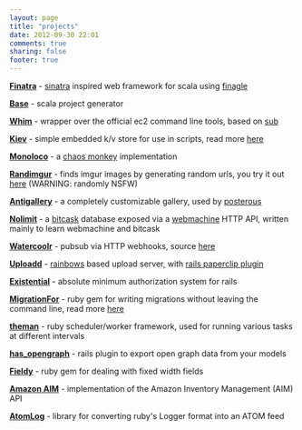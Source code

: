```yaml
---
layout: page
title: "projects"
date: 2012-09-30 22:01
comments: true
sharing: false
footer: true
---
```


[**Finatra**](https://github.com/capotej/finatra#readme) - [sinatra](http://sinatrarb.com) inspired web framework for scala using [finagle](http://twitter.github.com/finagle)

[**Base**](https://github.com/capotej/base#readme) - scala project generator

[**Whim**](https://github.com/capotej/whim#readme) - wrapper over the official ec2 command line tools, based on [sub](https://github.com/37signals/sub#readme)

[**Kiev**](https://github.com/capotej/kiev#readme) - simple embedded k/v store for use in scripts, read more [here](http://capotej.com/blog/2012/10/07/an-embedded-key-value-store-for-shell-scripts/)

[**Monoloco**](https://github.com/capotej/monoloco#readme) - a [chaos monkey](http://techblog.netflix.com/2012/07/chaos-monkey-released-into-wild.htm) implementation

[**Randimgur**](https://github.com/capotej/randimgur) - finds imgur images by generating random urls, you try it out [here](http://randimgur.com/) (WARNING: randomly NSFW)

[**Antigallery**](https://github.com/capotej/antigallery#readme) - a completely customizable gallery, used by [posterous](http://posterous.com)

[**Nolimit**](https://github.com/capotej/nolimit#readme) - a [bitcask](http://basho.com/blog/technical/2010/04/27/hello-bitcask/) database exposed via a [webmachine](http://wiki.basho.com/Webmachine.html) HTTP API, written mainly to learn webmachine and bitcask

[**Watercoolr**](http://watercoolr.nuklei.com/) - pubsub via HTTP webhooks, source [here](https://github.com/capotej/watercoolr)

[**Uploadd**](https://github.com/capotej/uploadd#readme) - [rainbows](http://rainbows.rubyforge.org/FAQ.html) based upload server, with [rails paperclip plugin](https://github.com/capotej/paperclip_uploadd)

[**Existential**](https://github.com/capotej/existential#readme) - absolute minimum authorization system for rails

[**MigrationFor**](https://github.com/capotej/migration_for.git) - ruby gem for writing migrations without leaving the command line, read more [here](http://capotej.com/post/2583891119/migrationfor-write-migrations-right-from-the-command/)

[**theman**](https://github.com/capotej/theman#readme) - ruby scheduler/worker framework, used for running various tasks at different intervals

[**has_opengraph**](https://github.com/capotej/has_opengraph#readme) - rails plugin to export open graph data from your models

[**Fieldy**](https://github.com/capotej/fieldy#readme) - ruby gem for dealing with fixed width fields

[**Amazon AIM**](https://github.com/capotej/amazon-aim#readme) - implementation of the Amazon Inventory Management (AIM) API

[**AtomLog**](https://github.com/capotej/atomlog#readme) - library for converting ruby's Logger format into an ATOM feed
